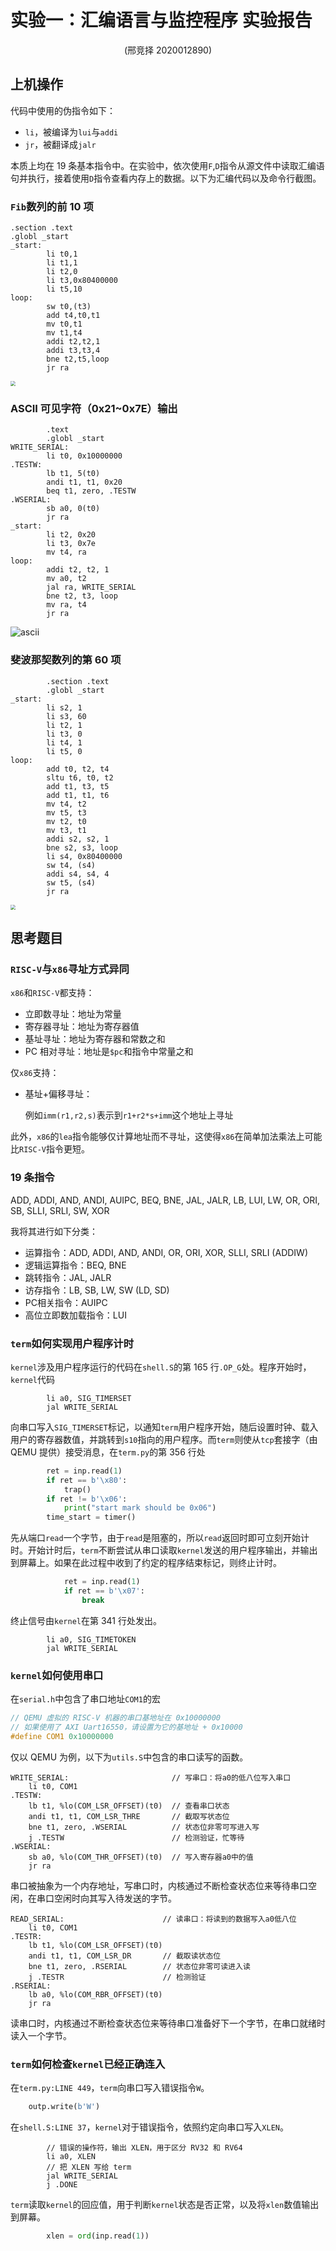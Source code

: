 # 实验一：汇编语言与监控程序 实验报告

<center>(邢竞择 2020012890)</center>

## 上机操作

代码中使用的伪指令如下：

+ `li`，被编译为`lui`与`addi`
+ `jr`，被翻译成`jalr`

本质上均在 19 条基本指令中。在实验中，依次使用`F`,`D`指令从源文件中读取汇编语句并执行，接着使用`D`指令查看内存上的数据。以下为汇编代码以及命令行截图。

### `Fib`数列的前 10 项

```assembly
.section .text
.globl _start
_start:
        li t0,1
        li t1,1
        li t2,0
        li t3,0x80400000
        li t5,10
loop:
        sw t0,(t3)
        add t4,t0,t1
        mv t0,t1
        mv t1,t4
        addi t2,t2,1
        addi t3,t3,4
        bne t2,t5,loop
        jr ra
```

<img src="fib.png" style="zoom: 50%;" />

### ASCII 可见字符（0x21~0x7E）输出

```assembly
        .text
        .globl _start
WRITE_SERIAL:
        li t0, 0x10000000
.TESTW:
        lb t1, 5(t0)
        andi t1, t1, 0x20
        beq t1, zero, .TESTW
.WSERIAL:
        sb a0, 0(t0)
        jr ra
_start:
        li t2, 0x20
        li t3, 0x7e
        mv t4, ra
loop:
        addi t2, t2, 1
        mv a0, t2
        jal ra, WRITE_SERIAL
        bne t2, t3, loop
        mv ra, t4
        jr ra

```

![ascii](ascii.png)

### 斐波那契数列的第 60 项

```assembly
        .section .text
        .globl _start
_start:
        li s2, 1
        li s3, 60
        li t2, 1
        li t3, 0
        li t4, 1
        li t5, 0
loop:
        add t0, t2, t4
        sltu t6, t0, t2
        add t1, t3, t5
        add t1, t1, t6
        mv t4, t2
        mv t5, t3
        mv t2, t0
        mv t3, t1
        addi s2, s2, 1
        bne s2, s3, loop
        li s4, 0x80400000
        sw t4, (s4)
        addi s4, s4, 4
        sw t5, (s4)
        jr ra
```

<img src="fib60.png" style="zoom:50%;" />

## 思考题目

### `RISC-V`与`x86`寻址方式异同

`x86`和`RISC-V`都支持：

+ 立即数寻址：地址为常量
+ 寄存器寻址：地址为寄存器值
+ 基址寻址：地址为寄存器和常数之和
+ PC 相对寻址：地址是`$pc`和指令中常量之和

仅`x86`支持：

+ 基址+偏移寻址：

  例如`imm(r1,r2,s)`表示到`r1+r2*s+imm`这个地址上寻址

​	此外，`x86`的`lea`指令能够仅计算地址而不寻址，这使得`x86`在简单加法乘法上可能比`RISC-V`指令更短。

### 19 条指令

ADD, ADDI, AND, ANDI, AUIPC, BEQ, BNE, JAL, JALR, LB, LUI, LW, OR, ORI, SB, SLLI, SRLI, SW, XOR

我将其进行如下分类：
+ 运算指令：ADD, ADDI, AND, ANDI, OR, ORI, XOR, SLLI, SRLI (ADDIW)
+ 逻辑运算指令：BEQ, BNE
+ 跳转指令：JAL, JALR
+ 访存指令：LB, SB, LW, SW (LD, SD)
+ PC相关指令：AUIPC
+ 高位立即数加载指令：LUI

### `term`如何实现用户程序计时

`kernel`涉及用户程序运行的代码在`shell.S`的第 165 行`.OP_G`处。程序开始时，`kernel`代码

```assembly
        li a0, SIG_TIMERSET
        jal WRITE_SERIAL
```

向串口写入`SIG_TIMERSET`标记，以通知`term`用户程序开始，随后设置时钟、载入用户的寄存器数值，并跳转到`s10`指向的用户程序。而`term`则使从`tcp`套接字（由 QEMU 提供）接受消息，在`term.py`的第 356 行处

```python
        ret = inp.read(1)
        if ret == b'\x80':
            trap()
        if ret != b'\x06':
            print("start mark should be 0x06")
        time_start = timer()
```

先从端口`read`一个字节，由于`read`是阻塞的，所以`read`返回时即可立刻开始计时。开始计时后，`term`不断尝试从串口读取`kernel`发送的用户程序输出，并输出到屏幕上。如果在此过程中收到了约定的程序结束标记，则终止计时。

```python
            ret = inp.read(1)
            if ret == b'\x07':
                break
```

终止信号由`kernel`在第 341 行处发出。

```assembly
        li a0, SIG_TIMETOKEN
        jal WRITE_SERIAL
```

### `kernel`如何使用串口

在`serial.h`中包含了串口地址`COM1`的宏
```c++
// QEMU 虚拟的 RISC-V 机器的串口基地址在 0x10000000
// 如果使用了 AXI Uart16550，请设置为它的基地址 + 0x10000
#define COM1 0x10000000
```
仅以 QEMU 为例，以下为`utils.S`中包含的串口读写的函数。
```assembly
WRITE_SERIAL:                       // 写串口：将a0的低八位写入串口
    li t0, COM1
.TESTW:
    lb t1, %lo(COM_LSR_OFFSET)(t0)  // 查看串口状态
    andi t1, t1, COM_LSR_THRE       // 截取写状态位
    bne t1, zero, .WSERIAL          // 状态位非零可写进入写
    j .TESTW                        // 检测验证，忙等待
.WSERIAL:
    sb a0, %lo(COM_THR_OFFSET)(t0)  // 写入寄存器a0中的值
    jr ra
```
串口被抽象为一个内存地址，写串口时，内核通过不断检查状态位来等待串口空闲，在串口空闲时向其写入待发送的字节。
```assembly
READ_SERIAL:                      // 读串口：将读到的数据写入a0低八位
    li t0, COM1
.TESTR:
    lb t1, %lo(COM_LSR_OFFSET)(t0)
    andi t1, t1, COM_LSR_DR       // 截取读状态位
    bne t1, zero, .RSERIAL        // 状态位非零可读进入读
    j .TESTR                      // 检测验证
.RSERIAL:
    lb a0, %lo(COM_RBR_OFFSET)(t0)
    jr ra
```
读串口时，内核通过不断检查状态位来等待串口准备好下一个字节，在串口就绪时读入一个字节。

### `term`如何检查`kernel`已经正确连入

在`term.py:LINE 449`，`term`向串口写入错误指令`W`。

```python
    outp.write(b'W')
```

在`shell.S:LINE 37`，`kernel`对于错误指令，依照约定向串口写入`XLEN`。

```assembly
        // 错误的操作符，输出 XLEN，用于区分 RV32 和 RV64
        li a0, XLEN
        // 把 XLEN 写给 term
        jal WRITE_SERIAL
        j .DONE
```

`term`读取`kernel`的回应值，用于判断`kernel`状态是否正常，以及将`xlen`数值输出到屏幕。

```python
        xlen = ord(inp.read(1))
```